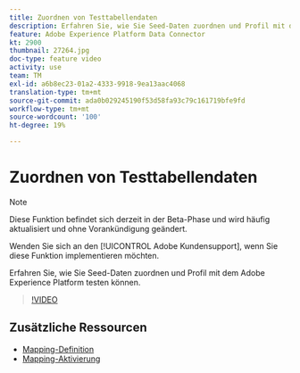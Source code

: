 ```yaml
---
title: Zuordnen von Testtabellendaten
description: Erfahren Sie, wie Sie Seed-Daten zuordnen und Profil mit dem Adobe Experience Platform (AEP) testen können.
feature: Adobe Experience Platform Data Connector
kt: 2900
thumbnail: 27264.jpg
doc-type: feature video
activity: use
team: TM
exl-id: a6b8ec23-01a2-4333-9918-9ea13aac4068
translation-type: tm+mt
source-git-commit: ada0b029245190f53d58fa93c79c161719bfe9fd
workflow-type: tm+mt
source-wordcount: '100'
ht-degree: 19%

---
```


# Zuordnen von Testtabellendaten

>[!NOTE]
>
>Diese Funktion befindet sich derzeit in der Beta-Phase und wird häufig aktualisiert und ohne Vorankündigung geändert.
>
>Wenden Sie sich an den [!UICONTROL Adobe Kundensupport], wenn Sie diese Funktion implementieren möchten.

Erfahren Sie, wie Sie Seed-Daten zuordnen und Profil mit dem Adobe Experience Platform testen können.

>[!VIDEO](https://video.tv.adobe.com/v/27264?quality=12)

## Zusätzliche Ressourcen

* [Mapping-Definition](https://docs.adobe.com/content/help/en/campaign-standard/using/administrating/mapping-campaign-and-aep-data/aep-mapping-definition.html)
* [Mapping-Aktivierung](https://docs.adobe.com/content/help/en/campaign-standard/using/administrating/mapping-campaign-and-aep-data/aep-mapping-activation.html)
